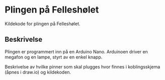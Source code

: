 # Plingen på Felleshølet

Kildekode for plingen på Felleshølet.

## Beskrivelse

Plingen er programmert inn på en Arduino Nano. Arduinoen driver en megafon og en lampe, styrt av en enkel knapp.

Beskrivelse av hvilke pinner som skal plugges hvor finnes i koblingsskjema (åpnes i draw.io) og kildekoden.
